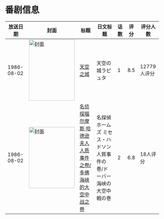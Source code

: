 # 番剧信息

|放送日期|封面|标题|日文标题|话数|评分|评分人数|
|---|---|---|---|---|---|---|
|1986-08-02|<img src="https://lain.bgm.tv/pic/cover/c/26/e3/298_WFVhX.jpg" alt="封面" style="width:150px;height:200px;object-fit:cover;">|[天空之城](https://bangumi.tv/subject/298)|天空の城ラピュタ|1|8.5|12779人评分|
|1986-08-02|<img src="https://lain.bgm.tv/pic/cover/c/88/de/72627_XHXuA.jpg" alt="封面" style="width:150px;height:200px;object-fit:cover;">|[名侦探福尔摩斯 哈德逊夫人人质事件之卷/多佛海峡的大空中战之卷](https://bangumi.tv/subject/72627)|名探偵ホームズ ミセス・ハドソン人質事件の巻/ドーバー海峡の大空中戦の巻|2|6.8|18人评分|
